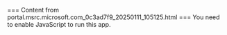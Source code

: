 === Content from portal.msrc.microsoft.com_0c3ad7f9_20250111_105125.html ===
You need to enable JavaScript to run this app.
